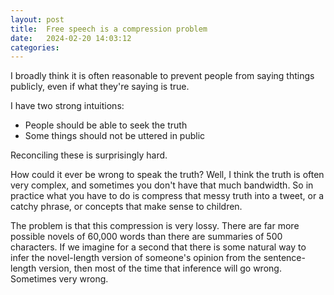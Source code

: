 ```yaml
---
layout: post
title:  Free speech is a compression problem
date:   2024-02-20 14:03:12
categories: 
---
```


I broadly think it is often reasonable to prevent people from saying thtings publicly, even if what they're saying is true.

I have two strong intuitions:
- People should be able to seek the truth
- Some things should not be uttered in public

Reconciling these is surprisingly hard. 


How could it ever be wrong to speak the truth? Well, I think the truth is often very complex, and sometimes you don't have that much bandwidth. So in practice what you have to do is compress that messy truth into a tweet, or a catchy phrase, or concepts that make sense to children.

The problem is that this compression is very lossy. There are far more possible novels of 60,000 words than there are summaries of 500 characters. If we imagine for a second that there is some natural way to infer the novel-length version of someone's opinion from the sentence-length version, then most of the time that inference will go wrong. Sometimes very wrong.

